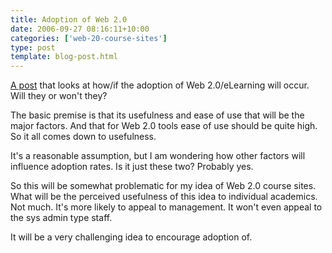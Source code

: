 ```yaml
---
title: Adoption of Web 2.0
date: 2006-09-27 08:16:11+10:00
categories: ['web-20-course-sites']
type: post
template: blog-post.html
---
```

[A post](http://elearningtech.blogspot.com/2006/09/adoption-of-web-20-and-elearning-20.html) that looks at how/if the adoption of Web 2.0/eLearning will occur. Will they or won't they?

The basic premise is that its usefulness and ease of use that will be the major factors. And that for Web 2.0 tools ease of use should be quite high. So it all comes down to usefulness.

It's a reasonable assumption, but I am wondering how other factors will influence adoption rates. Is it just these two? Probably yes.

So this will be somewhat problematic for my idea of Web 2.0 course sites. What will be the perceived usefulness of this idea to individual academics. Not much. It's more likely to appeal to management. It won't even appeal to the sys admin type staff.

It will be a very challenging idea to encourage adoption of.